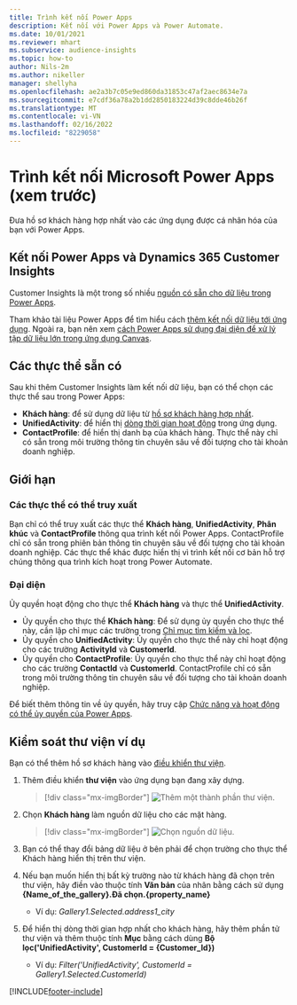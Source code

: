 ```yaml
---
title: Trình kết nối Power Apps
description: Kết nối với Power Apps và Power Automate.
ms.date: 10/01/2021
ms.reviewer: mhart
ms.subservice: audience-insights
ms.topic: how-to
author: Nils-2m
ms.author: nikeller
manager: shellyha
ms.openlocfilehash: ae2a3b7c05e9ed860da31853c47af2aec8634e7a
ms.sourcegitcommit: e7cdf36a78a2b1dd2850183224d39c8dde46b26f
ms.translationtype: MT
ms.contentlocale: vi-VN
ms.lasthandoff: 02/16/2022
ms.locfileid: "8229058"
---
```

# <a name="microsoft-power-apps-connector-preview"></a>Trình kết nối Microsoft Power Apps (xem trước)

Đưa hồ sơ khách hàng hợp nhất vào các ứng dụng được cá nhân hóa của bạn với Power Apps.

## <a name="connect-power-apps-and-dynamics-365-customer-insights"></a>Kết nối Power Apps và Dynamics 365 Customer Insights

Customer Insights là một trong số nhiều [nguồn có sẵn cho dữ liệu trong Power Apps](/powerapps/maker/canvas-apps/working-with-data-sources).

Tham khảo tài liệu Power Apps để tìm hiểu cách [thêm kết nối dữ liệu tới ứng dụng](/powerapps/maker/canvas-apps/add-data-connection). Ngoài ra, bạn nên xem [cách Power Apps sử dụng đại diện để xử lý tập dữ liệu lớn trong ứng dụng Canvas](/powerapps/maker/canvas-apps/delegation-overview).

## <a name="available-entities"></a>Các thực thể sẵn có

Sau khi thêm Customer Insights làm kết nối dữ liệu, bạn có thể chọn các thực thể sau trong Power Apps:

- **Khách hàng**: để sử dụng dữ liệu từ [hồ sơ khách hàng hợp nhất](customer-profiles.md).
- **UnifiedActivity**: để hiển thị [dòng thời gian hoạt động](activities.md) trong ứng dụng.
- **ContactProfile**: để hiển thị danh bạ của khách hàng. Thực thể này chỉ có sẵn trong môi trường thông tin chuyên sâu về đối tượng cho tài khoản doanh nghiệp.

## <a name="limitations"></a>Giới hạn

### <a name="retrievable-entities"></a>Các thực thể có thể truy xuất

Bạn chỉ có thể truy xuất các thực thể **Khách hàng**, **UnifiedActivity**, **Phân khúc** và **ContactProfile** thông qua trình kết nối Power Apps. ContactProfile chỉ có sẵn trong phiên bản thông tin chuyên sâu về đối tượng cho tài khoản doanh nghiệp. Các thực thể khác được hiển thị vì trình kết nối cơ bản hỗ trợ chúng thông qua trình kích hoạt trong Power Automate.

### <a name="delegation"></a>Đại diện

Ủy quyền hoạt động cho thực thể **Khách hàng** và thực thể **UnifiedActivity**. 

- Ủy quyền cho thực thể **Khách hàng**: Để sử dụng ủy quyền cho thực thể này, cần lập chỉ mục các trường trong [Chỉ mục tìm kiếm và lọc](search-filter-index.md).  
- Ủy quyền cho **UnifiedActivity**: Ủy quyền cho thực thể này chỉ hoạt động cho các trường **ActivityId** và **CustomerId**.  
- Ủy quyền cho **ContactProfile**: Ủy quyền cho thực thể này chỉ hoạt động cho các trường **ContactId** và **CustomerId**. ContactProfile chỉ có sẵn trong môi trường thông tin chuyên sâu về đối tượng cho tài khoản doanh nghiệp.

Để biết thêm thông tin về ủy quyền, hãy truy cập [Chức năng và hoạt động có thể ủy quyền của Power Apps](/powerapps/maker/canvas-apps/delegation-overview). 

## <a name="example-gallery-control"></a>Kiểm soát thư viện ví dụ

Bạn có thể thêm hồ sơ khách hàng vào [điều khiển thư viện](/powerapps/maker/canvas-apps/add-gallery).

1. Thêm điều khiển **thư viện** vào ứng dụng bạn đang xây dựng.

    > [!div class="mx-imgBorder"]
    > ![Thêm một thành phần thư viện.](media/connector-powerapps9.png "Thêm một thành phần thư viện.")

2. Chọn **Khách hàng** làm nguồn dữ liệu cho các mặt hàng.

    > [!div class="mx-imgBorder"]
    > ![Chọn nguồn dữ liệu.](media/choose-datasource-powerapps.png "Chọn nguồn dữ liệu.")

3. Bạn có thể thay đổi bảng dữ liệu ở bên phải để chọn trường cho thực thể Khách hàng hiển thị trên thư viện.

4. Nếu bạn muốn hiển thị bất kỳ trường nào từ khách hàng đã chọn trên thư viện, hãy điền vào thuộc tính **Văn bản** của nhãn bằng cách sử dụng **{Name_of_the_gallery}.Đã chọn.{property_name}**  
    - Ví dụ: _Gallery1.Selected.address1_city_

5. Để hiển thị dòng thời gian hợp nhất cho khách hàng, hãy thêm phần tử thư viện và thêm thuộc tính **Mục** bằng cách dùng **Bộ lọc('UnifiedActivity', CustomerId = {Customer_Id})**  
    - Ví dụ: _Filter('UnifiedActivity', CustomerId = Gallery1.Selected.CustomerId)_


[!INCLUDE[footer-include](../includes/footer-banner.md)]
